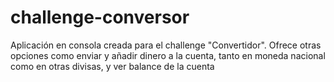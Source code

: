 # challenge-conversor
 Aplicación en consola creada para el challenge "Convertidor". Ofrece otras opciones como enviar y añadir dinero a la cuenta, tanto en moneda nacional como en otras divisas, y ver balance de la cuenta

